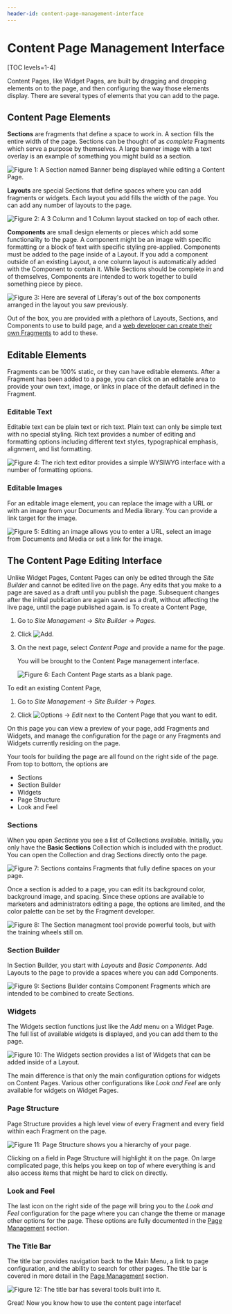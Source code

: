 ```yaml
---
header-id: content-page-management-interface
---
```


# Content Page Management Interface

[TOC levels=1-4]

Content Pages, like Widget Pages, are built by dragging and dropping elements 
on to the page, and then configuring the way those elements display. There are 
several types of elements that you can add to the page.

## Content Page Elements

**Sections** are fragments that define a space to work in. A section fills 
the entire width of the page. Sections can be thought of as *complete*
Fragments which serve a purpose by themselves. A large banner image with a text 
overlay is an example of something you might build as a section.

![Figure 1: A Section named *Banner* being displayed while editing a Content Page.](../../../../../images/content-page-section-example.png)

**Layouts** are special Sections that define spaces where you can add fragments
or widgets. Each layout you add fills the width of the page. You can add any
number of layouts to the page.

![Figure 2: A 3 Column and 1 Column layout stacked on top of each other.](../../../../../images/content-page-layout-example.png)

**Components** are small design elements or pieces which add some functionality 
to the page. A component might be an image with specific formatting or a block 
of text with specific styling pre-applied. Components must be added to the page 
inside of a Layout. If you add a component outside of an existing Layout, a one 
column layout is automatically added with the Component to contain it. 
While Sections should be complete in and of themselves, Components are intended 
to work together to build something piece by piece.

![Figure 3: Here are several of Liferay's out of the box components arranged in the layout you saw previously.](../../../../../images/content-page-component-example.png)

<!-- Add fragment config info here. -->

Out of the box, you are provided with a plethora of Layouts, Sections, and 
Components to use to build page, and a
[web developer can create their own Fragments](/docs/7-2/frameworks/-/knowledge_base/f/creating-fragments)
to add to these.

## Editable Elements

Fragments can be 100% static, or they can have editable elements. After a 
Fragment has been added to a page, you can click on an editable area to provide 
your own text, image, or links in place of the default defined in the Fragment.

### Editable Text

Editable text can be plain text or rich text. Plain text can only be simple 
text with no special styling. Rich text provides a number of editing and 
formatting options including different text styles, typographical emphasis, 
alignment, and list formatting.

![Figure 4: The rich text editor provides a simple WYSIWYG interface with a number of formatting options.](../../../../../images/content-page-rich-text-editor.png)

### Editable Images

For an editable image element, you can replace the image with a URL or with an 
image from your Documents and Media library. You can provide a link target for 
the image.

![Figure 5: Editing an image allows you to enter a URL, select an image from Documents and Media or set a link for the image.](../../../../../images/content-page-image-editor.png)

## The Content Page Editing Interface

Unlike Widget Pages, Content Pages can only be edited through the *Site 
Builder* and cannot be edited live on the page. Any edits that you make to a 
page are saved as a draft until you publish the page. Subsequent changes 
after the initial publication are again saved as a draft, without affecting the 
live page, until the page published again. is To create a Content Page,

1.  Go to *Site Management* &rarr; *Site Builder* &rarr; *Pages*.

2.  Click ![Add](../../../../../images/icon-add.png).

3.  On the next page, select *Content Page* and provide a name for the page.

    You will be brought to the Content Page management interface.
    
    ![Figure 6: Each Content Page starts as a blank page.](../../../../../images/content-page-edit-blank-page.png)

To edit an existing Content Page,

1.  Go to *Site Management* &rarr; *Site Builder* &rarr; *Pages*.

2.  Click ![Options](../../../../../images/icon-edit-pencil.png) &rarr; *Edit*
    next to the Content Page that you want to edit.
    
On this page you can view a preview of your page, add Fragments and Widgets, 
and manage the configuration for the page or any Fragments and Widgets 
currently residing on the page.

Your tools for building the page are all found on the right side of the page. 
From top to bottom, the options are

- Sections
- Section Builder
- Widgets
- Page Structure
- Look and Feel

### Sections

When you open *Sections* you see a list of Collections available. Initially, 
you only have the **Basic Sections** Collection which is included with the 
product. You can open the Collection and drag Sections directly onto the page.

![Figure 7: *Sections* contains Fragments that fully define spaces on your page.](../../../../../images/content-page-sections-editor.png)

Once a section is added to a page, you can edit its background color,
background image, and spacing. Since these options are available to marketers
and administrators editing a page, the options are limited, and the color
palette can be set by the Fragment developer.

![Figure 8: The Section managment tool provide powerful tools, but with the training wheels still on.](../../../../../images/content-page-sections-config.png)

### Section Builder

In Section Builder, you start with *Layouts* and *Basic Components*. Add 
Layouts to the page to provide a spaces where you can add Components.

![Figure 9: *Sections Builder* contains *Component* Fragments which are intended to be combined to create Sections.](../../../../../images/content-page-section-builder-editor.png)

### Widgets

The Widgets section functions just like the *Add* menu on a Widget Page. The 
full list of available widgets is displayed, and you can add them to the page.

![Figure 10: The Widgets section provides a list of Widgets that can be added inside of a Layout.](../../../../../images/content-page-widget-editor.png)

The main difference is that only the main configuration options for widgets on 
Content Pages. Various other configurations like *Look and Feel* are only 
available for widgets on Widget Pages.

### Page Structure

Page Structure provides a high level view of every Fragment and every field
within each Fragment on the page.

![Figure 11: *Page Structure* shows you a hierarchy of your page.](../../../../../images/content-page-page-structure-editor.png)

Clicking on a field in Page Structure will  highlight it on the page. On large
complicated page, this helps you keep on top  of where everything is and also
access items that might be hard to click on  directly.

### Look and Feel

The last icon on the right side of the page will bring you to the *Look and 
Feel* configuration for the page where you can change the theme or manage other 
options for the page. These options are fully documented in the
[Page Management](/docs/7-2/user/-/knowledge_base/u/creating-pages) section.

### The Title Bar

The title bar provides navigation back to the Main Menu, a link to page
configuration, and the ability to search for other pages. The title bar is
covered in more detail in the
[Page Management](/docs/7-2/user/-/knowledge_base/u/creating-pages) section.

![Figure 12: The title bar has several tools built into it.](../../../../../images/content-page-edit-title-bar.png)

Great! Now you know how to use the content page interface!
